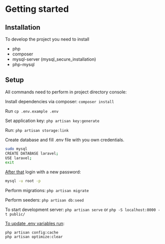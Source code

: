 # Getting started

## Installation

To develop the project you need to install

-   php
-   composer
-   mysql-server (mysql_secure_installation)
-   php-mysql

## Setup

All commands need to perform in project directory console:

Install dependencies via composer: `composer install`

Run `cp .env.example .env`

Set application key: `php artisan key:generate`

Run: `php artisan storage:link`

Create database and fill .env file with you own credentials.

```bash
sudo mysql
CREATE DATABASE laravel;
USE laravel;
exit
```

[After that](https://www.digitalocean.com/community/tutorials/how-to-install-mysql-on-ubuntu-18-04) login with a new password:

```bash
mysql -u root -p
```

Perform migrations: `php artisan migrate`

Perform seeders: `php artisan db:seed `

To start development server: `php artisan serve` or `php -S localhost:8000 -t public/`

[To update .env variables run](https://dev.to/kenfai/laravel-artisan-cache-commands-explained-41e1):

```
php artisan config:cache
php artisan optimize:clear
```


